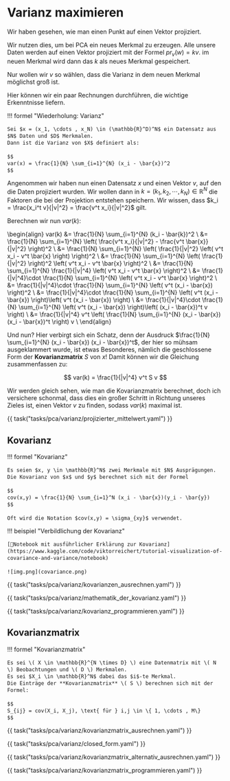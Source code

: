 # Varianz maximieren

Wir haben gesehen, wie man einen Punkt auf einen Vektor projiziert.

Wir nutzen dies, um bei PCA ein neues Merkmal zu erzeugen. Alle unsere Daten werden auf einen Vektor
projiziert mit der Formel $pr_v(w)=kv$. im neuen Merkmal wird dann das $k$ als neues Merkmal gespeichert.

Nur wollen wir $v$ so wählen, dass die Varianz in dem neuen Merkmal möglichst groß ist.

Hier können wir ein paar Rechnungen durchführen, die wichtige Erkenntnisse liefern.

!!! formel "Wiederholung: Varianz"

    Sei $x = (x_1, \cdots , x_N) \in (\mathbb{R}^D)^N$ ein Datensatz aus $N$ Daten und $D$ Merkmalen.
    Dann ist die Varianz von $X$ definiert als:

    $$
    var(x) = \frac{1}{N} \sum_{i=1}^{N} (x_i - \bar{x})^2 
    $$

Angenommen wir haben nun einen Datensatz $x$ und einen Vektor $v$, auf den die Daten projiziert wurden.
Wir wollen dann in $k = (k_1, k_2, \cdots , k_N) \in \mathbb{R}^{N}$ die Faktoren die bei der Projektion
entstehen speichern. Wir wissen, dass $k_i = \frac{x_i^t v}{|v|^2} = \frac{v^t x_i}{|v|^2}$ gilt.

Berechnen wir nun $var(k)$:

\begin{align}
    var(k) &= \frac{1}{N} \sum_{i=1}^{N} (k_i - \bar{k})^2 \\
	&= \frac{1}{N} \sum_{i=1}^{N} \left( \frac{v^t x_i}{|v|^2} - \frac{v^t \bar{x}}{|v|^2} \right)^2 \\
	&= \frac{1}{N} \sum_{i=1}^{N} \left( \frac{1}{|v|^2} \left( v^t x_i - v^t \bar{x} \right) \right)^2 \\
	&= \frac{1}{N} \sum_{i=1}^{N} \left( \frac{1}{|v|^2} \right)^2 \left( v^t x_i - v^t \bar{x} \right)^2 \\
	&= \frac{1}{N} \sum_{i=1}^{N} \frac{1}{|v|^4} \left( v^t x_i - v^t \bar{x} \right)^2 \\
	&= \frac{1}{|v|^4}\cdot \frac{1}{N} \sum_{i=1}^{N} \left( v^t x_i - v^t \bar{x} \right)^2 \\
	&= \frac{1}{|v|^4}\cdot \frac{1}{N} \sum_{i=1}^{N} \left( v^t (x_i - \bar{x}) \right)^2 \\
	&= \frac{1}{|v|^4}\cdot \frac{1}{N} \sum_{i=1}^{N} \left( v^t (x_i - \bar{x}) \right)\left( v^t (x_i - \bar{x}) \right) \\
	&= \frac{1}{|v|^4}\cdot \frac{1}{N} \sum_{i=1}^{N} \left( v^t (x_i - \bar{x}) \right)\left( (x_i - \bar{x})^t v \right) \\
	&= \frac{1}{|v|^4} v^t \left( \frac{1}{N} \sum_{i=1}^{N} (x_i - \bar{x}) (x_i - \bar{x})^t \right) v \\
\end{align}

Und nun? Hier verbirgt sich ein Schatz, denn der Ausdruck $\frac{1}{N} \sum_{i=1}^{N} (x_i - \bar{x}) (x_i - \bar{x})^t$,
der hier so mühsam ausgeklammert wurde, ist etwas Besonderes, nämlich die geschlossene Form der **Kovarianzmatrix** $S$ von $x$!
Damit können wir die Gleichung zusammenfassen zu:

$$
var(k) = \frac{1}{|v|^4} v^t S v
$$

Wir werden gleich sehen, wie man die Kovarianzmatrix berechnet, doch ich versichere schonmal, dass dies ein großer Schritt
in Richtung unseres Zieles ist, einen Vektor $v$ zu finden, sodass $var(k)$ maximal ist.

{{ task("tasks/pca/varianz/projizierter_mittelwert.yaml") }}

## Kovarianz

!!! formel "Kovarianz"

	Es seien $x, y \in \mathbb{R}^N$ zwei Merkmale mit $N$ Ausprägungen.
	Die Kovarianz von $x$ und $y$ berechnet sich mit der Formel

	$$
	cov(x,y) = \frac{1}{N} \sum_{i=1}^N (x_i - \bar{x})(y_i - \bar{y}) 
	$$

	Oft wird die Notation $cov(x,y) = \sigma_{xy}$ verwendet.

!!! beispiel "Verbildlichung der Kovarianz"

	[📙Notebook mit ausführlicher Erklärung zur Kovarianz](https://www.kaggle.com/code/viktorreichert/tutorial-visualization-of-covariance-and-variance/notebook)

	![img.png](covariance.png)

{{ task("tasks/pca/varianz/kovarianzen_ausrechnen.yaml") }}

{{ task("tasks/pca/varianz/mathematik_der_kovarianz.yaml") }}

{{ task("tasks/pca/varianz/kovarianz_programmieren.yaml") }}


## Kovarianzmatrix

!!! formel "Kovarianzmatrix"

    Es sei \( X \in \mathbb{R}^{N \times D} \) eine Datenmatrix mit \( N \) Beobachtungen und \( D \) Merkmalen.
	Es sei $X_i \in \mathbb{R}^N$ dabei das $i$-te Merkmal. 
    Die Einträge der **Kovarianzmatrix** \( S \) berechnen sich mit der Formel:

	$$
	S_{ij} = cov(X_i, X_j), \text{ für } i,j \in \{ 1, \cdots , M\}
	$$

	

{{ task("tasks/pca/varianz/kovarianzmatrix_ausrechnen.yaml") }}

{{ task("tasks/pca/varianz/closed_form.yaml") }}

{{ task("tasks/pca/varianz/kovarianzmatrix_alternativ_ausrechnen.yaml") }}

{{ task("tasks/pca/varianz/kovarianzmatrix_programmieren.yaml") }}


